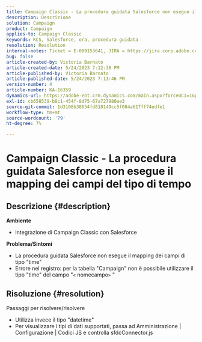 ```yaml
---
title: Campaign Classic - La procedura guidata Salesforce non esegue il mapping dei campi del tipo di tempo
description: Descrizione
solution: Campaign
product: Campaign
applies-to: Campaign Classic
keywords: KCS, Salesforce, ora, procedura guidata
resolution: Resolution
internal-notes: Ticket = E-000153641, JIRA = https://jira.corp.adobe.com/browse/NEO-27340
bug: false
article-created-by: Victoria Barnato
article-created-date: 5/24/2023 7:12:38 PM
article-published-by: Victoria Barnato
article-published-date: 5/24/2023 7:13:46 PM
version-number: 4
article-number: KA-16359
dynamics-url: https://adobe-ent.crm.dynamics.com/main.aspx?forceUCI=1&pagetype=entityrecord&etn=knowledgearticle&id=a238fbef-66fa-ed11-8849-6045bd006b3d
exl-id: cb658539-b8c1-454f-8d75-67a727980ae3
source-git-commit: 1d3108b38634fd818149cc5f084a617ff74edfe1
workflow-type: tm+mt
source-wordcount: '79'
ht-degree: 7%

---
```


# Campaign Classic - La procedura guidata Salesforce non esegue il mapping dei campi del tipo di tempo

## Descrizione {#description}

<b>Ambiente</b>
- Integrazione di Campaign Classic con Salesforce

<b>Problema/Sintomi</b>
- La procedura guidata Salesforce non esegue il mapping dei campi di tipo &quot;time&quot;
- Errore nel registro: per la tabella &quot;Campaign&quot; non è possibile utilizzare il tipo &quot;time&quot; del campo &quot;`<` nomecampo`>` &quot;



## Risoluzione {#resolution}

Passaggi per risolvere/risolvere
- Utilizza invece il tipo &quot;datetime&quot;
- Per visualizzare i tipi di dati supportati, passa ad Amministrazione | Configurazione | Codici JS e controlla sfdcConnector.js
